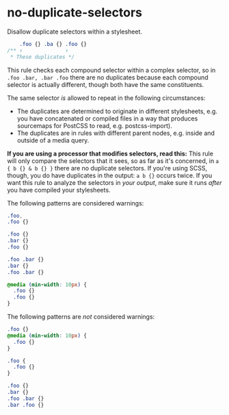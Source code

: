 # no-duplicate-selectors

Disallow duplicate selectors within a stylesheet.

```css
    .foo {} .ba {} .foo {}
/** ↑              ↑
 * These duplicates */
```

This rule checks each compound selector within a complex selector, so in `.foo .bar, .bar .foo` there are no duplicates because each compound selector is actually different, though both have the same constituents.

The same selector *is* allowed to repeat in the following circumstances:

- The duplicates are determined to originate in different stylesheets, e.g. you have concatenated or compiled files in a way that produces sourcemaps for PostCSS to read, e.g. postcss-import).
- The duplicates are in rules with different parent nodes, e.g. inside and outside of a media query.

**If you are using a processor that modifies selectors, read this:** This rule will only compare the selectors that it sees, so as far as it's concerned, in `a { b {} & b {} }` there are no duplicate selectors. If you're using SCSS, though, you do have duplicates in the output: `a b {}` occurs twice. If you want this rule to analyze the selectors in *your output*, make sure it runs *after* you have compiled your stylesheets.

The following patterns are considered warnings:

```css
.foo,
.foo {}
```

```css
.foo {}
.bar {}
.foo {}
```

```css
.foo .bar {}
.bar {}
.foo .bar {}
```

```css
@media (min-width: 10px) {
  .foo {}
  .foo {}
}
```

The following patterns are *not* considered warnings:

```css
.foo {}
@media (min-width: 10px) {
  .foo {}
}
```

```css
.foo {
  .foo {}
}
```

```css
.foo {}
.bar {}
.foo .bar {}
.bar .foo {}
```
